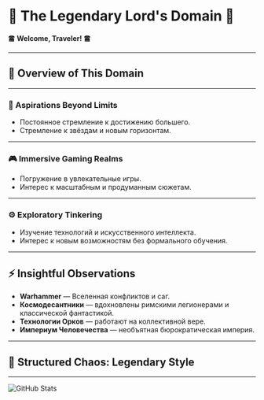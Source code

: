 # 👑 The Legendary Lord's Domain 👑

🖀 **Welcome, Traveler!** 🖀

---

## 🌌 Overview of This Domain

---

### 💭 Aspirations Beyond Limits
- Постоянное стремление к достижению большего.
- Стремление к звёздам и новым горизонтам.

---

### 🎮 Immersive Gaming Realms
- Погружение в увлекательные игры.
- Интерес к масштабным и продуманным сюжетам.

---

### ⚙️ Exploratory Tinkering
- Изучение технологий и искусственного интеллекта.
- Интерес к новым возможностям без формального обучения.

---

## ⚡ Insightful Observations

- **Warhammer** — Вселенная конфликтов и саг. 
- **Космодесантники** — вдохновлены римскими легионерами и классической фантастикой.
- **Технологии Орков** — работают на коллективной вере.
- **Империум Человечества** — необъятная бюрократическая империя.

---

## 🎉 Structured Chaos: Legendary Style

---

![GitHub Stats](https://github-readme-stats.vercel.app/api?username=your_username&show_icons=true&theme=radical)
